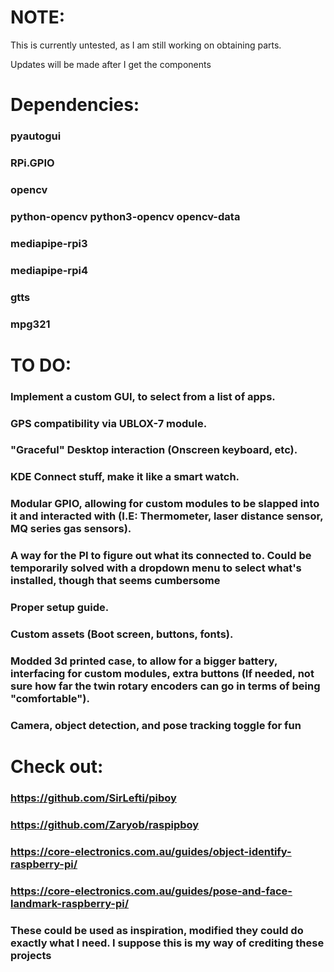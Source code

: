 # NOTE:
This is currently untested, as I am still working on obtaining parts. 

Updates will be made after I get the components

# Dependencies:
### pyautogui
### RPi.GPIO
### opencv
### python-opencv python3-opencv opencv-data
### mediapipe-rpi3
### mediapipe-rpi4
### gtts
### mpg321

# TO DO:

### Implement a custom GUI, to select from a list of apps.
### GPS compatibility via UBLOX-7 module.
### "Graceful" Desktop interaction (Onscreen keyboard, etc).
### KDE Connect stuff, make it like a smart watch.
### Modular GPIO, allowing for custom modules to be slapped into it and interacted with (I.E: Thermometer, laser distance sensor, MQ series gas sensors).
### A way for the PI to figure out what its connected to. Could be temporarily solved with a dropdown menu to select what's installed, though that seems cumbersome
### Proper setup guide.
### Custom assets (Boot screen, buttons, fonts).
### Modded 3d printed case, to allow for a bigger battery, interfacing for custom modules, extra buttons (If needed, not sure how far the twin rotary encoders can go in terms of being "comfortable").
### Camera, object detection, and pose tracking toggle for fun

# Check out:

### https://github.com/SirLefti/piboy
### https://github.com/Zaryob/raspipboy
### https://core-electronics.com.au/guides/object-identify-raspberry-pi/
### https://core-electronics.com.au/guides/pose-and-face-landmark-raspberry-pi/
### These could be used as inspiration, modified they could do exactly what I need. I suppose this is my way of crediting these projects
